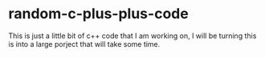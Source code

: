 # random-c-plus-plus-code
This is just a little bit of c++ code that I am working on, I will be turning this is into a large porject that will take some time.

